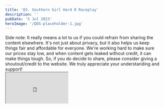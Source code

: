 ```yaml
---
title: '83. Southern Girl Hard R Raceplay'
description: ''
pubDate: '5 Jul 2023'
heroImage: '/QOS-placeholder-1.jpg'
---
```

<div class="video_paragraph_header"> Side note: It really means a lot to us if you could refrain from sharing the content elsewhere. It's not just about privacy, but it also helps us keep things fair and affordable for everyone. We're working hard to make sure our prices stay low, and when content gets leaked without credit, it can make things tough. So, if you do decide to share, please consider giving a shoutout/credit to the website. We truly appreciate your understanding and support!</div>

<iframe src="https://drive.google.com/file/d/1BworxnYQh5w1WrT1TLLNCW03M-r6GtbK/preview" width="200" height="100" allow="autoplay" allowfullscreen="allowfullscreen"></iframe>

<br>
<br>
<!---<a class="read_more" href="https://drive.google.com/file/d/1BworxnYQh5w1WrT1TLLNCW03M-r6GtbK/view?usp=sharing">Download</a>--->